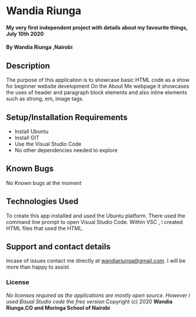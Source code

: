 # Wandia Riunga
#### My very first independent project with details about my favourite things, July 10th 2020
#### By **Wandia Riunga ,Nairobi**
## Description
The purpose of this application is to showcase basic HTML code as a show for beginner website development On the About Me webpage it showcases the uses of header and paragraph block elements and also inline elements such as strong, em, image tags.
## Setup/Installation Requirements
* Install Ubuntu
* Install GIT
* Use the Visual Studio Code
* No other dependencies needed to explore
## Known Bugs
No Known bugs at the moment
## Technologies Used
To create this app installed and used the Ubuntu platform. There used the command line prompt to open Visual Studio Code. Within VSC , i created HTML files that used the HTML.
## Support and contact details
Incase of issues contact me directly at wandiariunga@gmail.com. I will be more than happy to assist.
### License
*No licenses required as the applications are mostly open source. However i used Bisual Studio code the free version*
Copyright (c) 2020 **Wandia Riunga.CO and Moringa School of Nairobi**